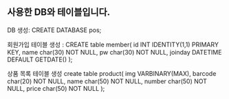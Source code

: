사용한 DB와 테이블입니다.
------------------------

DB 생성: CREATE DATABASE pos;

회원가입 테이블 생성 :
CREATE table member(
 id INT IDENTITY(1,1) PRIMARY KEY,
 name char(30) NOT NULL,
 pw char(30) NOT NULL,
 joinday DATETIME DEFAULT GETDATE() 
);

상품 목록 테이블 생성
create table product(
	img VARBINARY(MAX),
	barcode char(20) NOT NULL,
	name char(50) NOT NULL,
	number char(50) NOT NULL,
	price char(50) NOT NULL
);
